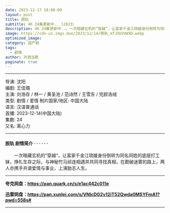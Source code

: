 ```yaml
---
date: 2023-12-17 18:08:09
layout: post
title: 脱轨
subtitle: 4K 24集更新中.. (2023）
description: 4K 24集更新中..。一次暗藏玄机的“穿越”，让富家千金江晓媛身份倒转为同名同姓的底层打工妹，挣扎生存之际，与神秘竹马祁连相遇并共同寻找真相，在勘破迷雾的路上，两人亦携手共谱爱情与事业，上演励志人生...
image: https://cdn-us.imgs.moe/2023/12/14/脱轨_mTJXbVUWXD.webp
optimized_image: 
category: 国产剧
tags:
  - 剧情
author: 对酒当歌
paginate: true
---
```


---

导演: 沈阳  
编剧: 王佳璐  
主演: 刘浩存 / 林一 / 黄圣池 / 范诗然 / 王雪东 / 完颜洛绒  
类型: 剧情 / 爱情 
制片国家/地区: 中国大陆  
语言: 汉语普通话  
首播: 2023-12-14(中国大陆)  
集数: 24  
又名: 离心力  

---

#### 脱轨 剧情简介 · · · · · ·

　　一次暗藏玄机的“穿越”，让富家千金江晓媛身份倒转为同名同姓的底层打工妹，挣扎生存之际，与神秘竹马祁连相遇并共同寻找真相，在勘破迷雾的路上，两人亦携手共谱爱情与事业，上演励志人生。

---

**夸克网盘：<https://pan.quark.cn/s/e1ac442c011e>**

**迅雷网盘：<https://pan.xunlei.com/s/VNlcDG2v12iT52Qwda0MSYFmA1?pwd=558s#>**

---
